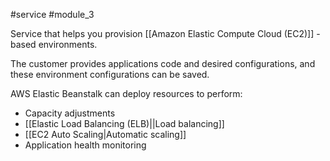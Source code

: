#service #module_3

Service that helps you provision [[Amazon Elastic Compute Cloud (EC2)]] - based environments.

The customer provides applications code and desired configurations, and these environment configurations can be saved.

AWS Elastic Beanstalk can deploy resources to perform:

- Capacity adjustments
- [[Elastic Load Balancing (ELB)||Load balancing]]
- [[EC2 Auto Scaling|Automatic scaling]]
- Application health monitoring